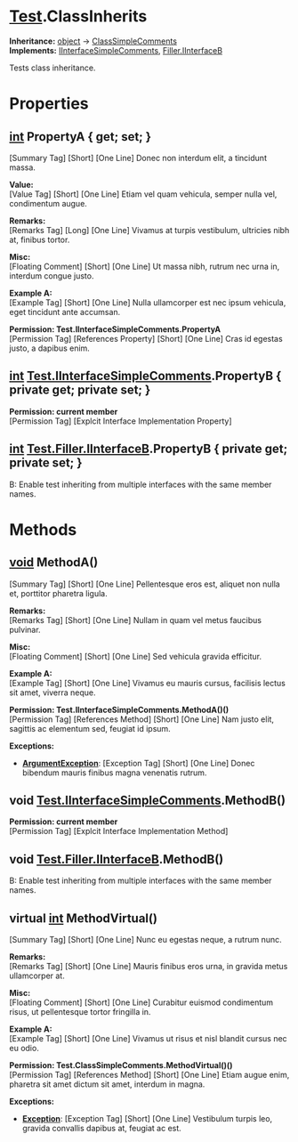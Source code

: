 # [Test](TableOfContents.Test.md).ClassInherits

**Inheritance:** [object](https://docs.microsoft.com/en-us/dotnet/api/system.object) → [ClassSimpleComments](Test.ClassSimpleComments.md)  
**Implements:** [IInterfaceSimpleComments](Test.IInterfaceSimpleComments.md), [Filler.IInterfaceB](Test.Filler.IInterfaceB.md)  

Tests class inheritance.  

# Properties

## [int](https://docs.microsoft.com/en-us/dotnet/api/system.int32) PropertyA { get; set; }

[Summary Tag] [Short] [One Line] Donec non interdum elit, a tincidunt massa.  

**Value:**  
[Value Tag] [Short] [One Line] Etiam vel quam vehicula, semper nulla vel, condimentum augue.  

**Remarks:**  
[Remarks Tag] [Long] [One Line] Vivamus at turpis vestibulum, ultricies nibh at, finibus tortor.  

**Misc:**  
[Floating Comment] [Short] [One Line] Ut massa nibh, rutrum nec urna in, interdum congue justo.  

**Example A:**  
[Example Tag] [Short] [One Line] Nulla ullamcorper est nec ipsum vehicula, eget tincidunt ante accumsan.  

**Permission: Test.IInterfaceSimpleComments.PropertyA**  
[Permission Tag] [References Property] [Short] [One Line] Cras id egestas justo, a dapibus enim.  

## [int](https://docs.microsoft.com/en-us/dotnet/api/system.int32) [Test.IInterfaceSimpleComments](Test.IInterfaceSimpleComments.md).PropertyB { private get; private set; }

**Permission: current member**  
[Permission Tag] [Explcit Interface Implementation Property]  

## [int](https://docs.microsoft.com/en-us/dotnet/api/system.int32) [Test.Filler.IInterfaceB](Test.Filler.IInterfaceB.md).PropertyB { private get; private set; }

B: Enable test inheriting from multiple interfaces with the same member names.  

# Methods

## [void](https://docs.microsoft.com/en-us/dotnet/api/system.void) MethodA()

[Summary Tag] [Short] [One Line] Pellentesque eros est, aliquet non nulla et, porttitor pharetra ligula.  

**Remarks:**  
[Remarks Tag] [Short] [One Line] Nullam in quam vel metus faucibus pulvinar.  

**Misc:**  
[Floating Comment] [Short] [One Line] Sed vehicula gravida efficitur.  

**Example A:**  
[Example Tag] [Short] [One Line] Vivamus eu mauris cursus, facilisis lectus sit amet, viverra neque.  

**Permission: Test.IInterfaceSimpleComments.MethodA()()**  
[Permission Tag] [References Method] [Short] [One Line] Nam justo elit, sagittis ac elementum sed, feugiat id ipsum.  

**Exceptions:**  
* **[ArgumentException](https://docs.microsoft.com/en-us/dotnet/api/system.argumentexception)**: [Exception Tag] [Short] [One Line] Donec bibendum mauris finibus magna venenatis rutrum.  

## void [Test.IInterfaceSimpleComments](Test.IInterfaceSimpleComments.md).MethodB()

**Permission: current member**  
[Permission Tag] [Explcit Interface Implementation Method]  

## void [Test.Filler.IInterfaceB](Test.Filler.IInterfaceB.md).MethodB()

B: Enable test inheriting from multiple interfaces with the same member names.  

## virtual [int](https://docs.microsoft.com/en-us/dotnet/api/system.int32) MethodVirtual()

[Summary Tag] [Short] [One Line] Nunc eu egestas neque, a rutrum nunc.  

**Remarks:**  
[Remarks Tag] [Short] [One Line] Mauris finibus eros urna, in gravida metus ullamcorper at.  

**Misc:**  
[Floating Comment] [Short] [One Line] Curabitur euismod condimentum risus, ut pellentesque tortor fringilla in.  

**Example A:**  
[Example Tag] [Short] [One Line] Vivamus ut risus et nisl blandit cursus nec eu odio.  

**Permission: Test.ClassSimpleComments.MethodVirtual()()**  
[Permission Tag] [References Method] [Short] [One Line] Etiam augue enim, pharetra sit amet dictum sit amet, interdum in magna.  

**Exceptions:**  
* **[Exception](https://docs.microsoft.com/en-us/dotnet/api/system.exception)**: [Exception Tag] [Short] [One Line] Vestibulum turpis leo, gravida convallis dapibus at, feugiat ac est.  

